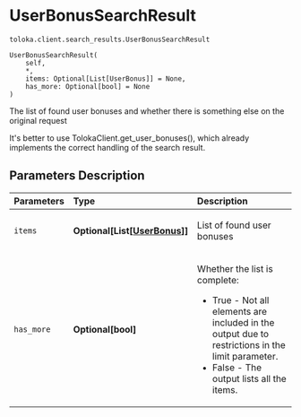 # UserBonusSearchResult
`toloka.client.search_results.UserBonusSearchResult`

```
UserBonusSearchResult(
    self,
    *,
    items: Optional[List[UserBonus]] = None,
    has_more: Optional[bool] = None
)
```

The list of found user bonuses and whether there is something else on the original request


It's better to use TolokaClient.get_user_bonuses(), which already implements the correct handling of the search result.

## Parameters Description

| Parameters | Type | Description |
| :----------| :----| :-----------|
`items`|**Optional\[List\[[UserBonus](toloka.client.user_bonus.UserBonus.md)\]\]**|<p>List of found user bonuses</p>
`has_more`|**Optional\[bool\]**|<p>Whether the list is complete:<ul><li>True - Not all elements are included in the output due to restrictions in the limit parameter.</li><li>False - The output lists all the items.</li></ul></p>
